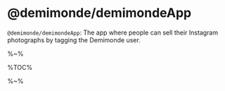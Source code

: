# @demimonde/demimondeApp

`@demimonde/demimondeApp`: The app where people can sell their Instagram photographs by tagging the Demimonde user.

%~%

%TOC%

%~%